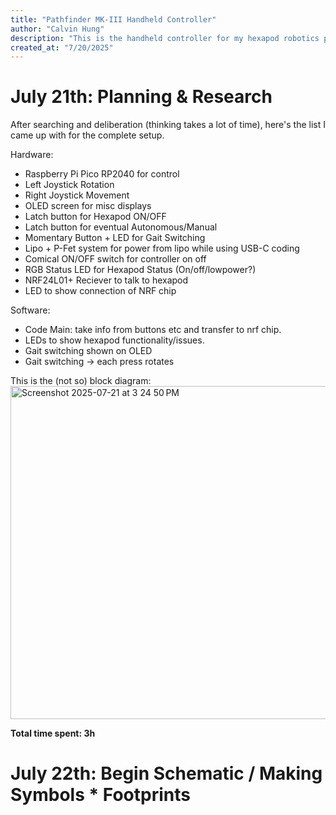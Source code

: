 ```yaml
---
title: "Pathfinder MK-III Handheld Controller"
author: "Calvin Hung"
description: "This is the handheld controller for my hexapod robotics project Pathfinder MKIII. Learn more about Pathfinder MK-III here: https://github.com/MagicalPotato715/Pathfinder-MKIII."
created_at: "7/20/2025"
---
```


# July 21th: Planning & Research

After searching and deliberation (thinking takes a lot of time), here's the list I came up with for the complete setup.

Hardware:
- Raspberry Pi Pico RP2040 for control
- Left Joystick Rotation
- Right Joystick Movement
- OLED screen for misc displays
- Latch button for Hexapod ON/OFF
- Latch button for eventual Autonomous/Manual
- Momentary Button + LED for Gait Switching
- Lipo + P-Fet system for power from lipo while using USB-C coding
- Comical ON/OFF switch for controller on off
- RGB Status LED for Hexapod Status (On/off/lowpower?)
- NRF24L01+ Reciever to talk to hexapod
- LED to show connection of NRF chip

Software:
- Code Main: take info from buttons etc and transfer to nrf chip.
- LEDs to show hexapod functionality/issues.
- Gait switching shown on OLED
- Gait switching -> each press rotates

This is the (not so) block diagram:
<img width="954" height="533" alt="Screenshot 2025-07-21 at 3 24 50 PM" src="https://github.com/user-attachments/assets/e63b1c92-7cf6-445c-a06d-8801399a497c" />

**Total time spent: 3h**

# July 22th: Begin Schematic / Making Symbols * Footprints



